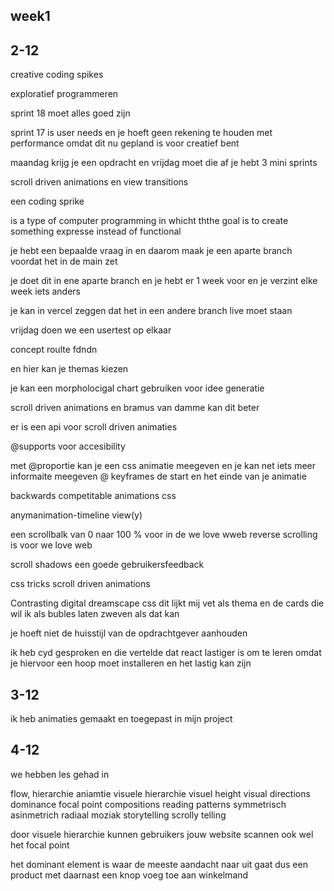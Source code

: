 <h2 id="week1">week1</h2>
<section>
<h2>2-12</h2>
<p>
creative coding spikes 


</p>

<p>
exploratief programmeren 

sprint 18 moet alles goed zijn 

sprint 17 is user needs en je hoeft geen rekening te houden met performance omdat dit nu gepland is voor creatief bent 

maandag krijg je een opdracht en vrijdag moet die af 
je hebt 3 mini sprints 

scroll driven animations en view transitions 
</p>

<p>
een coding sprike 

is a type of computer programming in whicht ththe goal is to create something expresse instead of functional 

je hebt een bepaalde vraag in en daarom maak je een aparte branch voordat het in de main zet
</p>

<p>
je doet dit in ene aparte branch en je hebt er 1 week voor
en je verzint elke week iets anders 

je kan in vercel zeggen dat het in een andere branch live moet staan 



vrijdag doen we een usertest op elkaar
</p>

<p>

concept roulte fdndn

en hier kan je themas kiezen 

je kan een morpholocigal chart gebruiken voor idee generatie

</p>

<p>

scroll driven animations en bramus van damme kan dit beter 

er is een api voor scroll driven animaties 

@supports voor accesibility 

met @proportie kan je een css  animatie meegeven en je kan net iets meer informaite meegeven 
@ keyframes de start en het einde van je animatie 

backwards competitable animations css

anymanimation-timeline view(y)

een scrollbalk van 0 naar 100 % voor in de we love wweb
reverse scrolling is voor we love web 

scroll shadows een goede gebruikersfeedback 

css tricks scroll driven animations 


Contrasting digital dreamscape css dit lijkt mij vet als thema en de cards die wil ik als bubles laten zweven als dat kan 

je hoeft niet de huisstijl van de opdrachtgever aanhouden 

</p>

<p>ik heb cyd gesproken en die vertelde dat react lastiger is om te leren omdat je hiervoor een hoop moet installeren en het lastig kan zijn
</p>
</section>



<h2>3-12</h2>
<p>
ik heb animaties gemaakt en toegepast in mijn project
<p>


<h2>4-12</h2>
<p>
we hebben les gehad in

flow,
hierarchie
aniamtie
visuele hierarchie
visuel height
visual directions
dominance
focal point
compositions
reading
patterns
symmetrisch
asinmetrich
radiaal
moziak
storytelling
scrolly telling

</p>

<p>
door visuele hierarchie kunnen gebruikers jouw website scannen ook wel het focal point

het dominant element is waar de meeste aandacht naar uit gaat
dus een product met daarnast een knop voeg toe aan winkelmand 


<p>